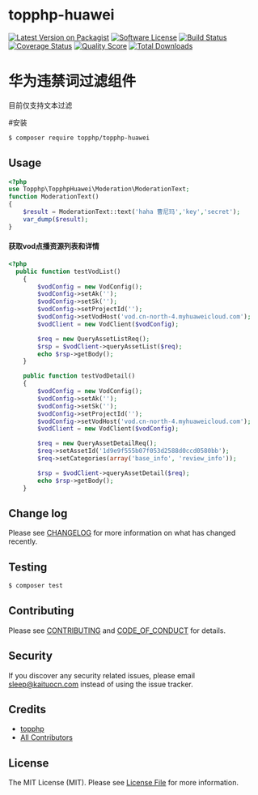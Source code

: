 # topphp-huawei

[![Latest Version on Packagist][ico-version]][link-packagist]
[![Software License][ico-license]](LICENSE.md)
[![Build Status][ico-travis]][link-travis]
[![Coverage Status][ico-scrutinizer]][link-scrutinizer]
[![Quality Score][ico-code-quality]][link-code-quality]
[![Total Downloads][ico-downloads]][link-downloads]


# 华为违禁词过滤组件
目前仅支持文本过滤

#安装
``` bash
$ composer require topphp/topphp-huawei
```

## Usage

```php
<?php
use Topphp\TopphpHuawei\Moderation\ModerationText;
function ModerationText()
{
    $result = ModerationText::text('haha 曹尼玛','key','secret');
    var_dump($result);
}
```

#### 获取vod点播资源列表和详情
```php
<?php
  public function testVodList()
    {
        $vodConfig = new VodConfig();
        $vodConfig->setAk('');
        $vodConfig->setSk('');
        $vodConfig->setProjectId('');
        $vodConfig->setVodHost('vod.cn-north-4.myhuaweicloud.com');
        $vodClient = new VodClient($vodConfig);

        $req = new QueryAssetListReq();
        $rsp = $vodClient->queryAssetList($req);
        echo $rsp->getBody();
    }

    public function testVodDetail()
    {
        $vodConfig = new VodConfig();
        $vodConfig->setAk('');
        $vodConfig->setSk('');
        $vodConfig->setProjectId('');
        $vodConfig->setVodHost('vod.cn-north-4.myhuaweicloud.com');
        $vodClient = new VodClient($vodConfig);

        $req = new QueryAssetDetailReq();
        $req->setAssetId('1d9e9f555b07f053d2588d0ccd0580bb');
        $req->setCategories(array('base_info', 'review_info'));

        $rsp = $vodClient->queryAssetDetail($req);
        echo $rsp->getBody();
    }
```
## Change log

Please see [CHANGELOG](CHANGELOG.md) for more information on what has changed recently.

## Testing

``` bash
$ composer test
```

## Contributing

Please see [CONTRIBUTING](CONTRIBUTING.md) and [CODE_OF_CONDUCT](CODE_OF_CONDUCT.md) for details.

## Security

If you discover any security related issues, please email sleep@kaituocn.com instead of using the issue tracker.

## Credits

- [topphp][link-author]
- [All Contributors][link-contributors]

## License

The MIT License (MIT). Please see [License File](LICENSE.md) for more information.

[ico-version]: https://img.shields.io/packagist/v/topphp/topphp-huawei.svg?style=flat-square
[ico-license]: https://img.shields.io/badge/license-MIT-brightgreen.svg?style=flat-square
[ico-travis]: https://img.shields.io/travis/topphp/topphp-huawei/master.svg?style=flat-square
[ico-scrutinizer]: https://img.shields.io/scrutinizer/coverage/g/topphp/topphp-huawei.svg?style=flat-square
[ico-code-quality]: https://img.shields.io/scrutinizer/g/topphp/topphp-huawei.svg?style=flat-square
[ico-downloads]: https://img.shields.io/packagist/dt/topphp/topphp-huawei.svg?style=flat-square

[link-packagist]: https://packagist.org/packages/topphp/topphp-huawei
[link-travis]: https://travis-ci.org/topphp/topphp-huawei
[link-scrutinizer]: https://scrutinizer-ci.com/g/topphp/topphp-huawei/code-structure
[link-code-quality]: https://scrutinizer-ci.com/g/topphp/topphp-huawei
[link-downloads]: https://packagist.org/packages/topphp/topphp-huawei
[link-author]: https://github.com/topphp
[link-contributors]: ../../contributors

